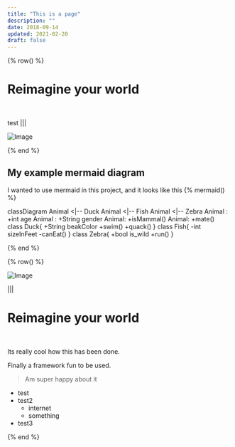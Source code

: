 ```yaml
---
title: "This is a page"
description: ""
date: 2018-09-14
updated: 2021-02-20
draft: false
---
```


{% row() %}

# Reimagine your world

<br/>

test
|||

![Image](/images/ourworld_mycellium.png#large)

{% end %}

## My example mermaid diagram

I wanted to use mermaid in this project, and it looks like this
{% mermaid() %}

classDiagram
Animal <|-- Duck
Animal <|-- Fish
Animal <|-- Zebra
Animal : +int age
Animal : +String gender
Animal: +isMammal()
Animal: +mate()
class Duck{
+String beakColor
+swim()
+quack()
}
class Fish{
-int sizeInFeet
-canEat()
}
class Zebra{
+bool is_wild
+run()
}

{% end %}

{% row() %}

![Image](/images/ourworld_mycellium.png#large)

|||

# Reimagine your world

<br/>

Its really cool how this has been done.

Finally a framework fun to be used.

> Am super happy about it

- test
- test2
  - internet
  - something
- test3

{% end %}
